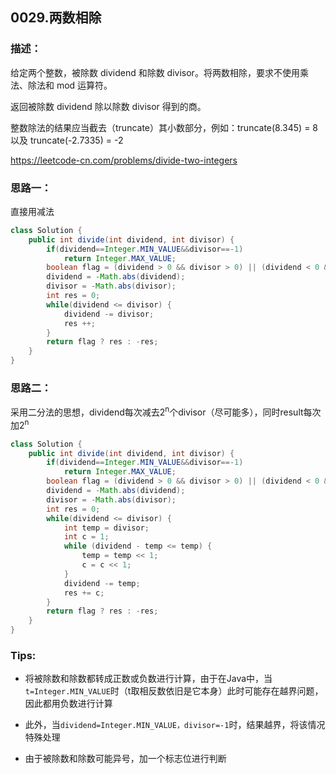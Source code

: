 ## 0029.两数相除

### 描述：

给定两个整数，被除数 dividend 和除数 divisor。将两数相除，要求不使用乘法、除法和 mod 运算符。

返回被除数 dividend 除以除数 divisor 得到的商。

整数除法的结果应当截去（truncate）其小数部分，例如：truncate(8.345) = 8 以及 truncate(-2.7335) = -2

https://leetcode-cn.com/problems/divide-two-integers


### 思路一：

直接用减法

```java
class Solution {
    public int divide(int dividend, int divisor) {
        if(dividend==Integer.MIN_VALUE&&divisor==-1)
			return Integer.MAX_VALUE;
        boolean flag = (dividend > 0 && divisor > 0) || (dividend < 0 && divisor < 0);
        dividend = -Math.abs(dividend);
        divisor = -Math.abs(divisor);
        int res = 0;
        while(dividend <= divisor) {
            dividend -= divisor;
            res ++;
        }
        return flag ? res : -res;
    }
}
```

### 思路二：

采用二分法的思想，dividend每次减去2<sup>n</sup>个divisor（尽可能多），同时result每次加2<sup>n</sup>

```java
class Solution {
    public int divide(int dividend, int divisor) {
        if(dividend==Integer.MIN_VALUE&&divisor==-1)
			return Integer.MAX_VALUE;
        boolean flag = (dividend > 0 && divisor > 0) || (dividend < 0 && divisor < 0);
        dividend = -Math.abs(dividend);
        divisor = -Math.abs(divisor);
        int res = 0;
        while(dividend <= divisor) {
            int temp = divisor;
            int c = 1;
            while (dividend - temp <= temp) {
                temp = temp << 1;
                c = c << 1;
            }
            dividend -= temp;
            res += c;
        }
        return flag ? res : -res;
    }
}
```

### Tips:

* 将被除数和除数都转成正数或负数进行计算，由于在Java中，当`t=Integer.MIN_VALUE`时（t取相反数依旧是它本身）此时可能存在越界问题，因此都用负数进行计算

* 此外，当`dividend=Integer.MIN_VALUE，divisor=-1`时，结果越界，将该情况特殊处理

* 由于被除数和除数可能异号，加一个标志位进行判断